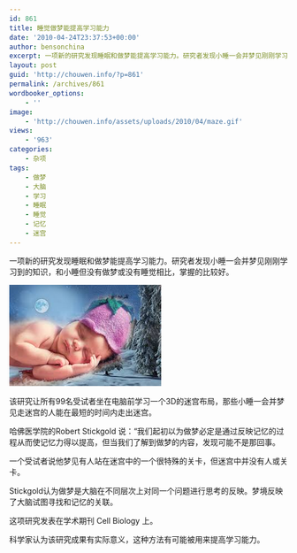 ```yaml
---
id: 861
title: 睡觉做梦能提高学习能力
date: '2010-04-24T23:37:53+00:00'
author: bensonchina
excerpt: 一项新的研究发现睡眠和做梦能提高学习能力。研究者发现小睡一会并梦见刚刚学习到的知识，和小睡但没有做梦或没有睡觉相比，掌握的比较好。该研究让所有99名受试者坐在电脑前学习一个3D的迷宫布局，那些小睡一会并梦见走迷宫的人能在最短的时间内走出迷宫。
layout: post
guid: 'http://chouwen.info/?p=861'
permalink: /archives/861
wordbooker_options:
    - ''
image:
    - 'http://chouwen.info/assets/uploads/2010/04/maze.gif'
views:
    - '963'
categories:
    - 杂项
tags:
    - 做梦
    - 大脑
    - 学习
    - 睡眠
    - 睡觉
    - 记忆
    - 迷宫
---
```


一项新的研究发现睡眠和做梦能提高学习能力。研究者发现小睡一会并梦见刚刚学习到的知识，和小睡但没有做梦或没有睡觉相比，掌握的比较好。

![](/assets/uploads/2010/04/下载-4.jpg)

该研究让所有99名受试者坐在电脑前学习一个3D的迷宫布局，那些小睡一会并梦见走迷宫的人能在最短的时间内走出迷宫。

哈佛医学院的Robert Stickgold 说：“我们起初以为做梦必定是通过反映记忆的过程从而使记忆力得以提高，但当我们了解到做梦的内容，发现可能不是那回事。

一个受试者说他梦见有人站在迷宫中的一个很特殊的关卡，但迷宫中并没有人或关卡。

Stickgold认为做梦是大脑在不同层次上对同一个问题进行思考的反映。梦境反映了大脑试图寻找和记忆的关联。

这项研究发表在学术期刊 Cell Biology 上。

科学家认为该研究成果有实际意义，这种方法有可能被用来提高学习能力。